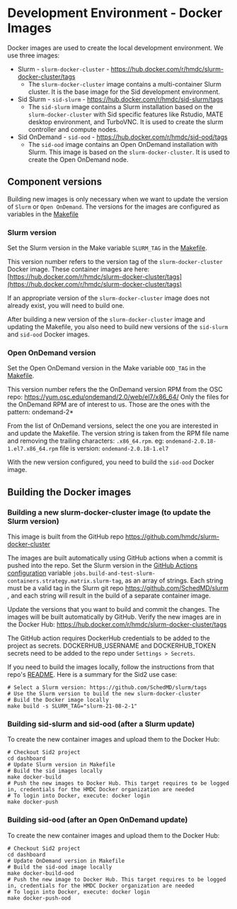 # Development Environment - Docker Images

Docker images are used to create the local development environment. We use three images:
- Slurm - `slurm-docker-cluster` - https://hub.docker.com/r/hmdc/slurm-docker-cluster/tags
  - The `slurm-docker-cluster` image contains a multi-container Slurm cluster. It is the base image for the Sid development environment.
- Sid Slurm - `sid-slurm` - https://hub.docker.com/r/hmdc/sid-slurm/tags
  - The `sid-slurm` image contains a Slurm installation based on the `slurm-docker-cluster` with Sid specific features like Rstudio, MATE desktop environment, and TurboVNC.
    It is used to create the slurm controller and compute nodes.
- Sid OnDemand - `sid-ood` - https://hub.docker.com/r/hmdc/sid-ood/tags
  - The `sid-ood` image contains an Open OnDemand installation with Slurm. This image is based on the `slurm-docker-cluster`.
    It is used to create the Open OnDemand node.

## Component versions

Building new images is only necessary when we want to update the version of `Slurm` or `Open OnDemand`. The versions for the images are configured as variables in the [Makefile](../Makefile)

### Slurm version
Set the Slurm version in the Make variable `SLURM_TAG` in the [Makefile](../Makefile).

This version number refers to the version tag of the `slurm-docker-cluster` Docker image. These container images are here: [https://hub.docker.com/r/hmdc/slurm-docker-cluster/tags](https://hub.docker.com/r/hmdc/slurm-docker-cluster/tags)

If an appropriate version of the `slurm-docker-cluster` image does not already exist, you will need to build one.

After building a new version of the `slurm-docker-cluster` image and updating the Makefile, you also need to build new versions of the `sid-slurm` and `sid-ood` Docker images.

### Open OnDemand version
Set the Open OnDemand version in the Make variable `OOD_TAG` in the [Makefile](../Makefile).

This version number refers the the OnDemand version RPM from the OSC repo: https://yum.osc.edu/ondemand/2.0/web/el7/x86_64/
Only the files for the OnDemand RPM are of interest to us. Those are the ones with the pattern: ondemand-2*

From the list of OnDemand versions, select the one you are interested in and update the Makefile. The version string is taken from the RPM file name and removing the trailing characters: `.x86_64.rpm`.
eg: `ondemand-2.0.18-1.el7.x86_64.rpm` file is version: `ondemand-2.0.18-1.el7`

With the new version configured, you need to build the `sid-ood` Docker image.

## Building the Docker images

### Building a new slurm-docker-cluster image (to update the Slurm version)
This image is built from the GitHub repo https://github.com/hmdc/slurm-docker-cluster

The images are built automatically using GitHub actions when a commit is pushed into the repo.
Set the Slurm version in the [GitHub Actions configuration](https://github.com/hmdc/slurm-docker-cluster/blob/master/.github/workflows/on-push.yml) variable `jobs.build-and-test-slurm-containers.strategy.matrix.slurm-tag`, as an array of strings. Each string must be a valid tag in the Slurm git repo https://github.com/SchedMD/slurm , and each string will result in the build of a separate container image.

Update the versions that you want to build and commit the changes. The images will be built automatically by GitHub.
Verify the new images are in the Docker Hub: https://hub.docker.com/r/hmdc/slurm-docker-cluster/tags

The GitHub action requires DockerHub credentials to be added to the project as secrets.
DOCKERHUB_USERNAME and DOCKERHUB_TOKEN secrets need to be added to the repo under `Settings > Secrets`.

If you need to build the images locally, follow the instructions from that repo's [README](https://github.com/hmdc/slurm-docker-cluster/blob/master/README.md). Here is a summary for the Sid2 use case:
```
# Select a Slurm version: https://github.com/SchedMD/slurm/tags
# Use the Slurm version to build the new slurm-docker-cluster
# Build the Docker image locally
make build -s SLURM_TAG="slurm-21-08-2-1"
```

### Building sid-slurm and sid-ood (after a Slurm update)
To create the new container images and upload them to the Docker Hub:
```
# Checkout Sid2 project
cd dashboard
# Update Slurm version in Makefile
# Build the sid images locally
make docker-build
# Push the new images to Docker Hub. This target requires to be logged in, credentials for the HMDC Docker organization are needed
# To login into Docker, execute: docker login
make docker-push
```
### Building sid-ood (after an Open OnDemand update)
To create the new container images and upload them to the Docker Hub:
```
# Checkout Sid2 project
cd dashboard
# Update OnDemand version in Makefile
# Build the sid-ood image locally
make docker-build-ood
# Push the new image to Docker Hub. This target requires to be logged in, credentials for the HMDC Docker organization are needed
# To login into Docker, execute: docker login
make docker-push-ood
```
